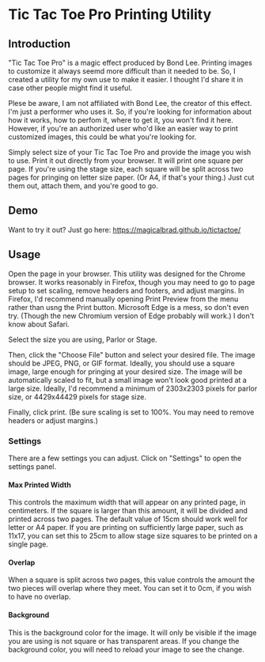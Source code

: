 # Tic Tac Toe Pro Printing Utility

## Introduction
"Tic Tac Toe Pro" is a magic effect produced by Bond Lee. Printing images to customize it always seemd more difficult than it needed to be.  So, I created a utility for my own use to make it easier. I thought I'd share it in case other people might find it useful.

Plese be aware, I am not affiliated with Bond Lee, the creator of this effect. I'm just a performer who uses it. So, if you're looking for information about how it works, how to perfom it, where to get it, you won't find it here. However, if you're an authorized user who'd like an easier way to print customized images, this could be what you're looking for.

Simply select size of your Tic Tac Toe Pro and provide the image you wish to use. Print it out directly from your browser. It will print one square per page. If you're using the stage size, each square will be split across two pages for pringing on letter size paper. (Or A4, if that's your thing.) Just cut them out, attach them, and you're good to go.

## Demo
Want to try it out? Just go here: https://magicalbrad.github.io/tictactoe/

## Usage
Open the page in your browser. This utility was designed for the Chrome browser. It works reasonably in Firefox, though you may need to go to page setup to set scaling, remove headers and footers, and adjust margins. In Firefox, I'd recommend manually opening Print Preview from the menu rather than usng the Print button. Microsoft Edge is a mess, so don't even try. (Though the new Chromium version of Edge probably will work.) I don't know about Safari.

Select the size you are using, Parlor or Stage.

Then, click the "Choose File" button and select your desired file. The image should be JPEG, PNG, or GIF format. Ideally, you should use a square image, large enough for pringing at your desired size. The image will be automatically scaled to fit, but a small image won't look good printed at a large size. Ideally, I'd recommend a minimum of 2303x2303 pixels for parlor size, or 4429x44429 pixels for stage size.

Finally, click print. (Be sure scaling is set to 100%. You may need to remove headers or adjust margins.)

### Settings
There are a few settings you can adjust. Click on "Settings" to open the settings panel.

#### Max Printed Width
This controls the maximum width that will appear on any printed page, in centimeters. If the square is larger than this amount, it will be divided and printed across two pages. The default value of 15cm should work well for letter or A4 paper. If you are printing on sufficiently large paper, such as 11x17, you can set this to 25cm to allow stage size squares to be printed on a single page.

#### Overlap
When a square is split across two pages, this value controls the amount the two pieces will overlap where they meet. You can set it to 0cm, if you wish to have no overlap.

#### Background
This is the background color for the image. It will only be visible if the image you are using is not square or has transparent areas. If you change the background color, you will need to reload your image to see the change.
